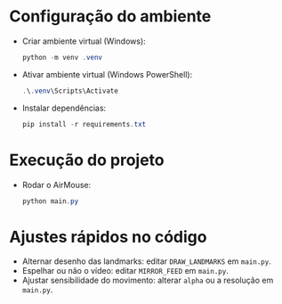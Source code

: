 # Configuração do ambiente

- Criar ambiente virtual (Windows):
  ```powershell
  python -m venv .venv
  ```
- Ativar ambiente virtual (Windows PowerShell):
  ```powershell
  .\.venv\Scripts\Activate
  ```
- Instalar dependências:
  ```powershell
  pip install -r requirements.txt
  ```

# Execução do projeto

- Rodar o AirMouse:
  ```powershell
  python main.py
  ```

# Ajustes rápidos no código

- Alternar desenho das landmarks: editar `DRAW_LANDMARKS` em `main.py`.
- Espelhar ou não o vídeo: editar `MIRROR_FEED` em `main.py`.
- Ajustar sensibilidade do movimento: alterar `alpha` ou a resolução em `main.py`.
